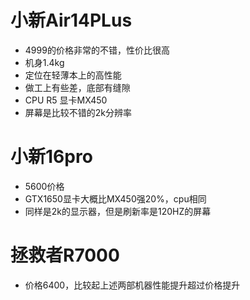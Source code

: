 # 小新Air14PLus
- 4999的价格非常的不错，性价比很高
- 机身1.4kg
- 定位在轻薄本上的高性能
- 做工上有些差，底部有缝隙
- CPU R5 显卡MX450
- 屏幕是比较不错的2k分辨率


# 小新16pro
- 5600价格
- GTX1650显卡大概比MX450强20%，cpu相同
- 同样是2k的显示器，但是刷新率是120HZ的屏幕


# 拯救者R7000
- 价格6400，比较起上述两部机器性能提升超过价格提升